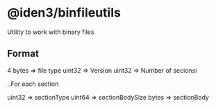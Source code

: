 # @iden3/binfileutils

Utility to work with binary files

## Format

4 bytes  => file type
uint32   => Version
uint32   => Number of secionsi

..For each section

uint32  => sectionType
uint64  => sectionBodySize
bytes   => sectionBody


